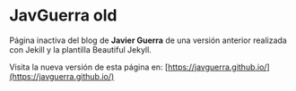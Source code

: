 # JavGuerra old

Página inactiva del blog de **Javier Guerra** de una versión anterior realizada con Jekill y la plantilla Beautiful Jekyll.

Visita la nueva versión de esta página en: [https://javguerra.github.io/](https://javguerra.github.io/)